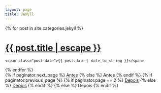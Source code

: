 ```yaml
---
layout: page
title: Jekyll
---
```


<div class="posts">
  {% for post in site.categories.jekyll %}
  <div class="post">
    <h1 class="post-title">
      <a href="{{ post.url }}">
        {{ post.title | escape }}
      </a>
    </h1>

    <span class="post-date">{{ post.date | date_to_string }}</span>

  </div>
  {% endfor %}
</div>

<div class="pagination">
  {% if paginator.next_page %}
    <a class="pagination-item older" href="{{ site.baseurl }}page{{paginator.next_page}}">Antes</a>
  {% else %}
    <span class="pagination-item older">Antes</span>
  {% endif %}
  {% if paginator.previous_page %}
    {% if paginator.page == 2 %}
      <a class="pagination-item newer" href="{{ site.baseurl }}">Depois</a>
    {% else %}
      <a class="pagination-item newer" href="{{ site.baseurl }}page{{paginator.previous_page}}">Depois</a>
    {% endif %}
  {% else %}
    <span class="pagination-item newer">Depois</span>
  {% endif %}
</div>
